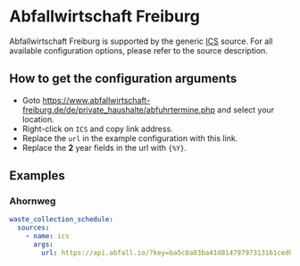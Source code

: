 # Abfallwirtschaft Freiburg

Abfallwirtschaft Freiburg is supported by the generic [ICS](/doc/source/ics.md) source. For all available configuration options, please refer to the source description.


## How to get the configuration arguments

- Goto <https://www.abfallwirtschaft-freiburg.de/de/private_haushalte/abfuhrtermine.php> and select your location.
- Right-click on `ICS` and copy link address.
- Replace the `url` in the example configuration with this link.
- Replace the **2** year fields in the url with `{%Y}`.

## Examples

### Ahornweg

```yaml
waste_collection_schedule:
  sources:
    - name: ics
      args:
        url: https://api.abfall.io/?key=ba5c0a03ba41d81479797313161ced08&mode=export&idhousenumber=13&wastetypes=1146,627,17,1554,1802,1553&timeperiod={%Y}0101-{%Y}1231&type=ics
```
